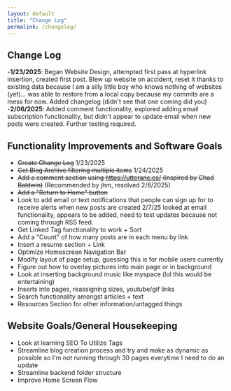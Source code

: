 ```yaml
---
layout: default
title: "Change Log"
permalink: /changelog/
---
```

## Change Log
-**1/23/2025**: Began Website Design, attempted first pass at hyperlink insertion, created first post. Blew up website on accident, reset it thanks to existing data because I am a silly little boy who knows nothing of websites (yet)... was able to restore from a local copy because my commits are a mess for now. Added changelog (didn't see that one coming did you)
-**2/06/2025**: Added comment functionality, explored adding email subscription functionality, but didn't appear to update email when new posts were created. Further testing required.

## Functionality Improvements and Software Goals
- ~~Create Change Log~~ 1/23/2025
- ~~Get Blog Archive filtering multiple items~~ 1/24/2025
- ~~Add a comment section using https://utteranc.es/ (inspired by Chad Baldwin)~~ (Recommended by jhm, resolved 2/6/2025)
- ~~Add a "Return to Home" button~~
- Look to add email or text notifications that people can sign up for to receive alerts when new posts are created
2/7/25 looked at email functionality, appears to be added, need to test updates because not coming through RSS feed. 
- Get Linked Tag functionality to work + Sort
- Add a "Count" of how many posts are in each menu by link
- Insert a resume section + Link
- Optimize Homescreen Navigation Bar
- Modify layout of page setup, guessing this is for mobile users currently
- Figure out how to overlay pictures into main page or in background
- Look at inserting background music like myspace (lol this would be entertaining)
- Inserts into pages, reassigning sizes, youtube/gif links
- Search functionality amongst articles + text
- Resources Section for other information/untagged things
  
## Website Goals/General Housekeeping
- Look at learning SEO To Utilize Tags
- Streamline blog creation process and try and make as dynamic as possible so I'm not running through 30 pages everytime I need to do an update
- Streamline backend folder structure
- Improve Home Screen Flow
